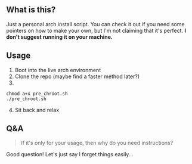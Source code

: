 ## What is this?
Just a personal arch install script. You can check it out if you need some pointers on how to make your own, but I'm not claiming that it's perfect. **I don't suggest running it on your machine.**

## Usage
1. Boot into the live arch environment
2. Clone the repo (maybe find a faster method later?)
3. 
```
chmod a+x pre_chroot.sh
./pre_chroot.sh
```
4. Sit back and relax

## Q&A
> If it's only for your usage, then why do you need instructions?

Good question! Let's just say I forget things easily...
